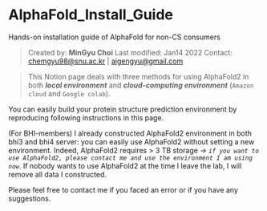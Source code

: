 # AlphaFold_Install_Guide
Hands-on installation guide of AlphaFold for non-CS consumers

> Created by: **MinGyu Choi** <bf>
Last modified: Jan14 2022
Contact: chemgyu98@snu.ac.kr | aigengyu@gmail.com
> 

> This Notion page deals with three methods for using AlphaFold2 in both ***local environment*** and ***cloud-computing environment*** (`Amazon cloud` and `Google colab`).

You can easily build your protein structure prediction environment by reproducing following instructions in this page.

(For BHI-members) I already constructed AlphaFold2 environment in both bhi3 and bhi4 server: you can easily use AlphaFold2 without setting a new environment. Indeed, AlphaFold2 requires > 3 TB storage → *`if you want to use AlphaFold2, please contact me and use the environment I am using now`*. If nobody wants to use AlphaFold2 at the time I leave the lab, I will remove all data I constructed. 

Please feel free to contact me if you faced an error or if you have any suggestions.
>
